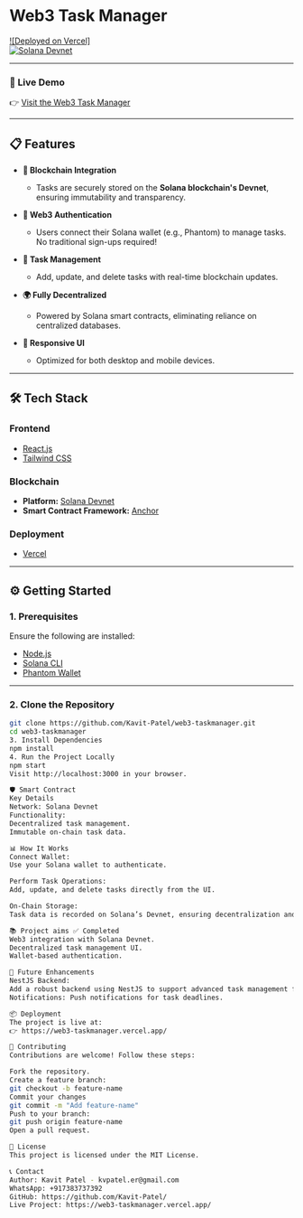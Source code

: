 # **Web3 Task Manager**

[![Deployed on Vercel]](https://web3-taskmanager.vercel.app/)  
[![Solana Devnet](https://img.shields.io/badge/Blockchain-Solana%20Devnet-9945FF)](https://solana.com/)

---

### **🚀 Live Demo**

👉 [Visit the Web3 Task Manager](https://web3-taskmanager.vercel.app/)

---

## **📋 Features**

- **🔗 Blockchain Integration**

  - Tasks are securely stored on the **Solana blockchain's Devnet**, ensuring immutability and transparency.

- **🔐 Web3 Authentication**

  - Users connect their Solana wallet (e.g., Phantom) to manage tasks. No traditional sign-ups required!

- **📂 Task Management**

  - Add, update, and delete tasks with real-time blockchain updates.

- **🌍 Fully Decentralized**

  - Powered by Solana smart contracts, eliminating reliance on centralized databases.

- **📱 Responsive UI**
  - Optimized for both desktop and mobile devices.

---

## **🛠️ Tech Stack**

### **Frontend**

- [React.js](https://reactjs.org/)
- [Tailwind CSS](https://tailwindcss.com/)

### **Blockchain**

- **Platform:** [Solana Devnet](https://solana.com/)
- **Smart Contract Framework:** [Anchor](https://project-serum.github.io/anchor/)

### **Deployment**

- [Vercel](https://vercel.com/)

---

## **⚙️ Getting Started**

### **1. Prerequisites**

Ensure the following are installed:

- [Node.js](https://nodejs.org/)
- [Solana CLI](https://docs.solana.com/cli/install-solana-cli)
- [Phantom Wallet](https://phantom.app/)

---

### **2. Clone the Repository**

```bash
git clone https://github.com/Kavit-Patel/web3-taskmanager.git
cd web3-taskmanager
3. Install Dependencies
npm install
4. Run the Project Locally
npm start
Visit http://localhost:3000 in your browser.

🛡️ Smart Contract
Key Details
Network: Solana Devnet
Functionality:
Decentralized task management.
Immutable on-chain task data.

📊 How It Works
Connect Wallet:
Use your Solana wallet to authenticate.

Perform Task Operations:
Add, update, and delete tasks directly from the UI.

On-Chain Storage:
Task data is recorded on Solana’s Devnet, ensuring decentralization and immutability.

📚 Project aims ✅ Completed
Web3 integration with Solana Devnet.
Decentralized task management UI.
Wallet-based authentication.

🔮 Future Enhancements
NestJS Backend:
Add a robust backend using NestJS to support advanced task management features and store data on database also.
Notifications: Push notifications for task deadlines.

📦 Deployment
The project is live at:
👉 https://web3-taskmanager.vercel.app/

🤝 Contributing
Contributions are welcome! Follow these steps:

Fork the repository.
Create a feature branch:
git checkout -b feature-name
Commit your changes
git commit -m "Add feature-name"
Push to your branch:
git push origin feature-name
Open a pull request.

📄 License
This project is licensed under the MIT License.

📞 Contact
Author: Kavit Patel - kvpatel.er@gmail.com
WhatsApp: +917383737392
GitHub: https://github.com/Kavit-Patel/
Live Project: https://web3-taskmanager.vercel.app/
```
